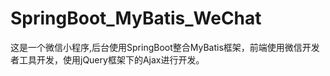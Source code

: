 # SpringBoot_MyBatis_WeChat
这是一个微信小程序,后台使用SpringBoot整合MyBatis框架，前端使用微信开发者工具开发，使用jQuery框架下的Ajax进行开发。

